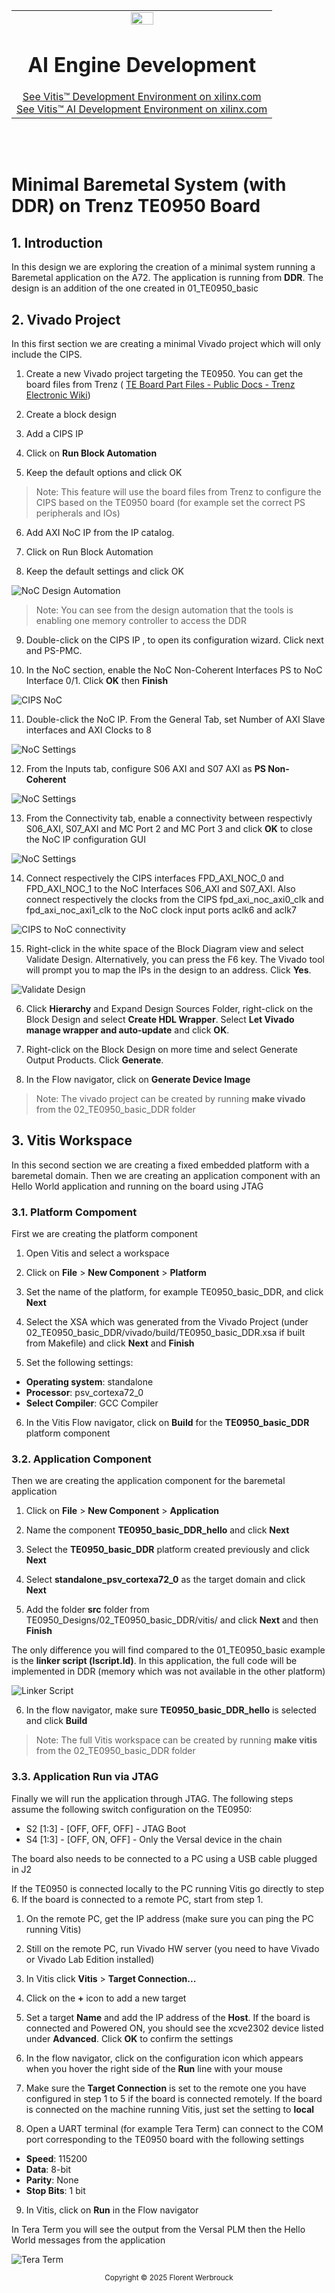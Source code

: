 <table class="sphinxhide" width="100%">
 <tr width="100%">
    <td align="center"><img src="https://raw.githubusercontent.com/Xilinx/Image-Collateral/main/xilinx-logo.png" width="30%"/><h1>AI Engine Development</h1>
    <a href="https://www.xilinx.com/products/design-tools/vitis.html">See Vitis™ Development Environment on xilinx.com</br></a>
    <a href="https://www.xilinx.com/products/design-tools/vitis/vitis-ai.html">See Vitis™ AI Development Environment on xilinx.com</a>
    </td>
 </tr>
</table>
</br></br>

# Minimal Baremetal System (with DDR) on Trenz TE0950 Board

## 1. Introduction
In this design we are exploring the creation of a minimal system running a Baremetal application on the A72. The application is running from **DDR**.
The design is an addition of the one created in 01_TE0950_basic

## 2. Vivado Project
In this first section we are creating a minimal Vivado project which will only include the CIPS.

1. Create a new Vivado project targeting the TE0950. You can get the board files from Trenz ( [TE Board Part Files - Public Docs - Trenz Electronic Wiki](https://wiki.trenz-electronic.de/display/PD/TE+Board+Part+Files))

2. Create a block design

3. Add a CIPS IP

4. Click on **Run Block Automation**

5. Keep the default options and click OK

> Note: This feature will use the board files from Trenz to configure the CIPS based on the TE0950 board (for example set the correct PS peripherals and IOs)

6. Add AXI NoC IP from the IP catalog.

7. Click on Run Block Automation

8. Keep the default settings and click OK

![NoC Design Automation](./img/2025.1_NoC_Design_automation.jpg)

> Note: You can see from the design automation that the tools is enabling one memory controller to access the DDR

9. Double-click on the CIPS IP , to open its configuration wizard. Click next and PS-PMC.

10. In the NoC section, enable the NoC Non-Coherent Interfaces PS to NoC Interface 0/1. Click **OK** then **Finish**

![CIPS NoC](./img/2025.1_NoC_settings.jpg)

11. Double-click the NoC IP. From the General Tab, set Number of AXI Slave interfaces and AXI Clocks to 8

![NoC Settings](img/2025.1_NoC_settings_2.jpg)

12. From the Inputs tab, configure S06 AXI and S07 AXI as **PS Non-Coherent**

![NoC Settings](img/2025.1_NoC_settings_3.jpg)

13. From the Connectivity tab, enable a connectivity between respectivly S06_AXI, S07_AXI and MC Port 2 and MC Port 3 and click **OK** to close the NoC IP configuration GUI

![NoC Settings](img/2025.1_NoC_settings_4.jpg)

14. Connect respectively the CIPS interfaces FPD_AXI_NOC_0 and FPD_AXI_NOC_1 to the NoC Interfaces S06_AXI and S07_AXI. Also connect respectively the clocks from the CIPS fpd_axi_noc_axi0_clk and fpd_axi_noc_axi1_clk to the NoC clock input ports aclk6 and aclk7

![CIPS to NoC connectivity](img/2025.1_CIPS_to_NoC.jpg)

15. Right-click in the white space of the Block Diagram view and select Validate Design. Alternatively, you can press the F6 key. The Vivado tool will prompt you to map the IPs in the design to an address. Click **Yes**.

![Validate Design](img/2025.1_BD_validate.jpg)

6. Click **Hierarchy** and Expand Design Sources Folder, right-click on the Block Design and select **Create HDL Wrapper**. Select **Let Vivado manage wrapper and auto-update** and click **OK**.

7. Right-click on the Block Design on more time and select Generate Output Products. Click **Generate**.

8. In the Flow navigator, click on **Generate Device Image**

> Note: The vivado project can be created by running **make vivado** from the 02_TE0950_basic_DDR folder

## 3. Vitis Workspace
In this second section we are creating a fixed embedded platform with a baremetal domain. Then we are creating an application component with an Hello World application and running on the board using JTAG

### 3.1. Platform Compoment
First we are creating the platform component

1. Open Vitis and select a workspace

2. Click on **File** > **New Component** > **Platform**

3. Set the name of the platform, for example TE0950_basic_DDR, and click **Next**

4. Select the XSA which was generated from the Vivado Project (under 02_TE0950_basic_DDR/vivado/build/TE0950_basic_DDR.xsa if built from Makefile) and click **Next** and **Finish**

5. Set the following settings:
- **Operating system**: standalone
- **Processor**: psv_cortexa72_0
- **Select Compiler**: GCC Compiler

6. In the Vitis Flow navigator, click on **Build** for the **TE0950_basic_DDR** platform component

### 3.2. Application Component
Then we are creating the application component for the baremetal application

1. Click on **File** > **New Component** > **Application**

2. Name the component **TE0950_basic_DDR_hello** and click **Next**

3. Select the **TE0950_basic_DDR** platform created previously and click **Next**

4.  Select **standalone_psv_cortexa72_0** as the target domain and click **Next**

5. Add the folder **src** folder from TE0950_Designs/02_TE0950_basic_DDR/vitis/ and click **Next** and then **Finish**

The only difference you will find compared to the 01_TE0950_basic example is the **linker script (lscript.ld)**. In this application, the full code will be implemented in DDR (memory which was not available in the other platform)

![Linker Script](img/2025.1_linker_script.jpg)

6. In the flow navigator, make sure **TE0950_basic_DDR_hello** is selected and click **Build**

> Note: The full Vitis workspace can be created by running **make vitis** from the 02_TE0950_basic_DDR folder

### 3.3. Application Run via JTAG
Finally we will run the application through JTAG. The following steps assume the following switch configuration on the TE0950:
- S2 [1:3] - [OFF, OFF, OFF] - JTAG Boot
- S4 [1:3] - [OFF, ON, OFF] - Only the Versal device in the chain

The board also needs to be connected to a PC using a USB cable plugged in J2

If the TE0950 is connected locally to the PC running Vitis go directly to step 6. If the board is connected to a remote PC, start from step 1.

1. On the remote PC, get the IP address (make sure you can ping the PC running Vitis)

2. Still on the remote PC, run Vivado HW server (you need to have Vivado or Vivado Lab Edition installed)

3. In Vitis click **Vitis** > **Target Connection...**

4. Click on the **+** icon to add a new target

5. Set a target **Name** and add the IP address of the **Host**. If the board is connected and Powered ON, you should see the xcve2302 device listed under **Advanced**. Click **OK** to confirm the settings

6. In the flow navigator, click on the configuration icon which appears when you hover the right side of the **Run** line with your mouse

7. Make sure the **Target Connection** is set to the remote one you have configured in step 1 to 5 if the board is connected remotely. If the board is connected on the machine running Vitis, just set the setting to **local**

8. Open a UART terminal (for example Tera Term) can connect to the COM port corresponding to the TE0950 board with the following settings
- **Speed**: 115200
- **Data**: 8-bit
- **Parity**: None
- **Stop Bits**: 1 bit

9. In Vitis, click on **Run** in the Flow navigator

In Tera Term you will see the output from the Versal PLM then the Hello World messages from the application

![Tera Term](./img/2025.1_Tera_Term.jpg)


<p class="sphinxhide" align="center"><sub>Copyright © 2025 Florent Werbrouck</sub></p>
